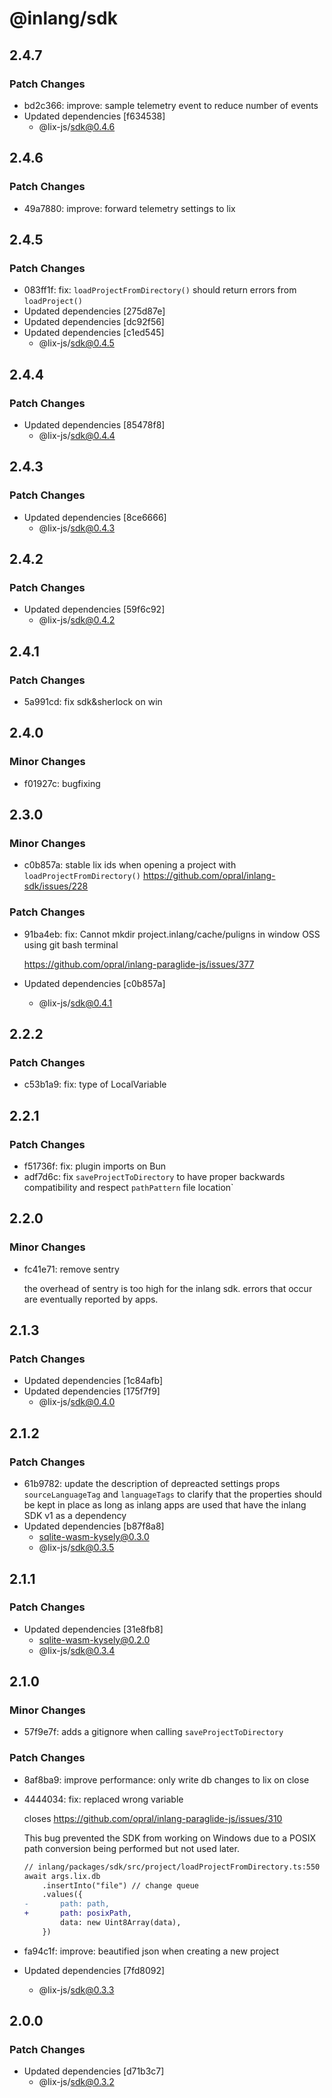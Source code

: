 # @inlang/sdk

## 2.4.7

### Patch Changes

- bd2c366: improve: sample telemetry event to reduce number of events
- Updated dependencies [f634538]
  - @lix-js/sdk@0.4.6

## 2.4.6

### Patch Changes

- 49a7880: improve: forward telemetry settings to lix

## 2.4.5

### Patch Changes

- 083ff1f: fix: `loadProjectFromDirectory()` should return errors from `loadProject()`
- Updated dependencies [275d87e]
- Updated dependencies [dc92f56]
- Updated dependencies [c1ed545]
  - @lix-js/sdk@0.4.5

## 2.4.4

### Patch Changes

- Updated dependencies [85478f8]
  - @lix-js/sdk@0.4.4

## 2.4.3

### Patch Changes

- Updated dependencies [8ce6666]
  - @lix-js/sdk@0.4.3

## 2.4.2

### Patch Changes

- Updated dependencies [59f6c92]
  - @lix-js/sdk@0.4.2

## 2.4.1

### Patch Changes

- 5a991cd: fix sdk&sherlock on win

## 2.4.0

### Minor Changes

- f01927c: bugfixing

## 2.3.0

### Minor Changes

- c0b857a: stable lix ids when opening a project with `loadProjectFromDirectory()` https://github.com/opral/inlang-sdk/issues/228

### Patch Changes

- 91ba4eb: fix: Cannot mkdir project.inlang/cache/puligns in window OSS using git bash terminal

  https://github.com/opral/inlang-paraglide-js/issues/377

- Updated dependencies [c0b857a]
  - @lix-js/sdk@0.4.1

## 2.2.2

### Patch Changes

- c53b1a9: fix: type of LocalVariable

## 2.2.1

### Patch Changes

- f51736f: fix: plugin imports on Bun
- adf7d6c: fix `saveProjectToDirectory` to have proper backwards compatibility and respect `pathPattern` file location`

## 2.2.0

### Minor Changes

- fc41e71: remove sentry

  the overhead of sentry is too high for the inlang sdk. errors that occur are eventually reported by apps.

## 2.1.3

### Patch Changes

- Updated dependencies [1c84afb]
- Updated dependencies [175f7f9]
  - @lix-js/sdk@0.4.0

## 2.1.2

### Patch Changes

- 61b9782: update the description of depreacted settings props `sourceLanguageTag` and `languageTags` to clarify that the properties should be kept in place as long as inlang apps are used that have the inlang SDK v1 as a dependency
- Updated dependencies [b87f8a8]
  - sqlite-wasm-kysely@0.3.0
  - @lix-js/sdk@0.3.5

## 2.1.1

### Patch Changes

- Updated dependencies [31e8fb8]
  - sqlite-wasm-kysely@0.2.0
  - @lix-js/sdk@0.3.4

## 2.1.0

### Minor Changes

- 57f9e7f: adds a gitignore when calling `saveProjectToDirectory`

### Patch Changes

- 8af8ba9: improve performance: only write db changes to lix on close
- 4444034: fix: replaced wrong variable

  closes https://github.com/opral/inlang-paraglide-js/issues/310

  This bug prevented the SDK from working on Windows due to a POSIX path conversion being performed but not used later.

  ```diff
  // inlang/packages/sdk/src/project/loadProjectFromDirectory.ts:550
  await args.lix.db
      .insertInto("file") // change queue
      .values({
  -       path: path,
  +       path: posixPath,
          data: new Uint8Array(data),
      })
  ```

- fa94c1f: improve: beautified json when creating a new project
- Updated dependencies [7fd8092]
  - @lix-js/sdk@0.3.3

## 2.0.0

### Patch Changes

- Updated dependencies [d71b3c7]
  - @lix-js/sdk@0.3.2
